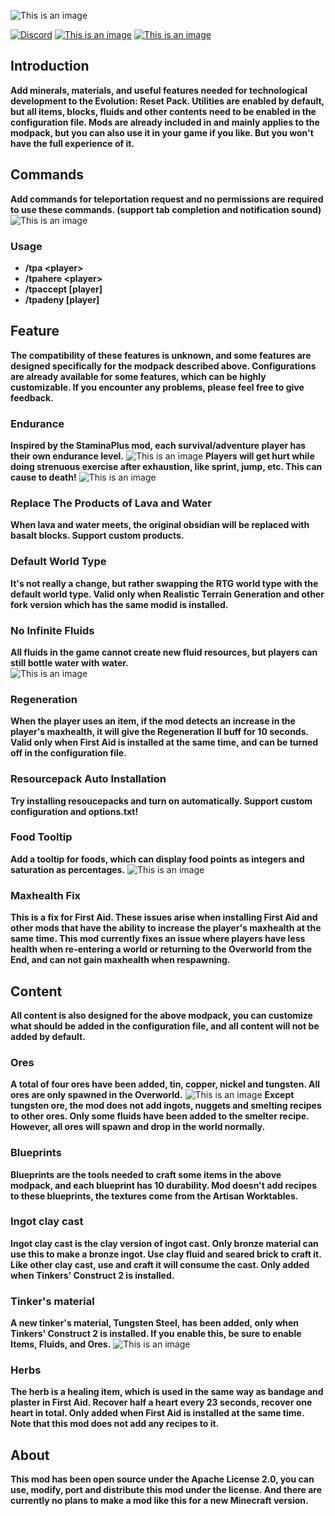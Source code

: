 ![This is an image](https://s1.ax1x.com/2023/07/23/pCq54Ag.png)

[![Discord](https://img.shields.io/discord/1321045735055163402?logo=discord&color=949af1)](https://discord.gg/JdrzWQvT3v)
[![This is an image](https://cf.way2muchnoise.eu/versions/702132.svg)](https://www.curseforge.com/minecraft/mc-mods/er-core/files)
[![This is an image](https://cf.way2muchnoise.eu/full_702132_downloads.svg)](https://www.curseforge.com/minecraft/mc-mods/er-core)
## Introduction
**Add minerals, materials, and useful features needed for technological development to the Evolution: Reset Pack. Utilities are enabled by default, but all items, blocks, fluids and other contents need to be enabled in the configuration file. Mods are already included in and mainly applies to the modpack, but you can also use it in your game if you like. But you won't have the full experience of it.**  
## Commands
**Add commands for teleportation request and no permissions are required to use these commands. (support tab completion and notification sound)**
![This is an image](https://s21.ax1x.com/2025/03/08/pEtatfA.png)
### Usage
- **/tpa \<player>**
- **/tpahere \<player>**
- **/tpaccept [player]**
- **/tpadeny [player]**
## Feature  
**The compatibility of these features is unknown, and some features are designed specifically for the modpack described above. Configurations are already available for some features, which can be highly customizable. If you encounter any problems, please feel free to give feedback.**
### Endurance  
**Inspired by the StaminaPlus mod, each survival/adventure player has their own endurance level.**
![This is an image](https://s21.ax1x.com/2025/01/17/pEFjDr8.png)
**Players will get hurt while doing strenuous exercise after exhaustion, like sprint, jump, etc. This can cause to death!**
![This is an image](https://s21.ax1x.com/2025/01/17/pEFjTZF.png)
### Replace The Products of Lava and Water  
**When lava and water meets, the original obsidian will be replaced with basalt blocks. Support custom products.**
### Default World Type  
**It's not really a change, but rather swapping the RTG world type with the default world type. Valid only when Realistic Terrain Generation and other fork version which has the same modid is installed.**  
### No Infinite Fluids
**All fluids in the game cannot create new fluid resources, but players can still bottle water with water.**  
![This is an image](https://s1.ax1x.com/2022/12/28/pSSP7Sx.png)
### Regeneration  
**When the player uses an item, if the mod detects an increase in the player's maxhealth, it will give the Regeneration II buff for 10 seconds. Valid only when First Aid is installed at the same time, and can be turned off in the configuration file.**
### Resourcepack Auto Installation
**Try installing resoucepacks and turn on automatically. Support custom configuration and options.txt!**
### Food Tooltip
**Add a tooltip for foods, which can display food points as integers and saturation as percentages.**
![This is an image](https://s21.ax1x.com/2025/02/06/pEe42rD.png)
### Maxhealth Fix  
**This is a fix for First Aid. These issues arise when installing First Aid and other mods that have the ability to increase the player's maxhealth at the same time. This mod currently fixes an issue where players have less health when re-entering a world or returning to the Overworld from the End, and can not gain maxhealth when respawning.**
## Content  
**All content is also designed for the above modpack, you can customize what should be added in the configuration file, and all content will not be added by default.**  
### Ores  
**A total of four ores have been added, tin, copper, nickel and tungsten. All ores are only spawned in the Overworld.**
![This is an image](https://s11.ax1x.com/2024/02/13/pF8Bv8I.png)
**Except tungsten ore, the mod does not add ingots, nuggets and smelting recipes to other ores. Only some fluids have been added to the smelter recipe. However, all ores will spawn and drop in the world normally.**  
### Blueprints  
**Blueprints are the tools needed to craft some items in the above modpack, and each blueprint has 10 durability. Mod doesn't add recipes to these blueprints, the textures come from the Artisan Worktables.**  
### Ingot clay cast  
**Ingot clay cast is the clay version of ingot cast. Only bronze material can use this to make a bronze ingot. Use clay fluid and seared brick to craft it. Like other clay cast, use and craft it will consume the cast. Only added when Tinkers' Construct 2 is installed.**  
### Tinker's material  
**A new tinker's material,  Tungsten Steel, has been added, only when Tinkers' Construct 2 is installed. If you enable this, be sure to enable Items, Fluids, and Ores.**
![This is an image](https://s11.ax1x.com/2024/02/13/pF8BzxP.png)
### Herbs  
**The herb is a healing item, which is used in the same way as bandage and plaster in First Aid. Recover half a heart every 23 seconds, recover one heart in total. Only added when First Aid is installed at the same time. Note that this mod does not add any recipes to it.**  
## About  
**This mod has been open source under the Apache License 2.0, you can use, modify, port and distribute this mod under the license. And there are currently no plans to make a mod like this for a new Minecraft version.**